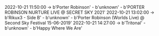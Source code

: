 2022-10-21 11:50:00 -> b'Porter Robinson' - b'unknown' - b'PORTER ROBINSON NURTURE LIVE @ SECRET SKY 2021'
2022-10-21 13:02:00 -> b'Rikux3 - Side B' - b'unknown' - b'Porter Robinson (Worlds Live) @ Second Sky Festival 15-06-2019'
2022-10-21 14:27:00 -> b'Tritonal' - b'unknown' - b'Happy Where We Are'
